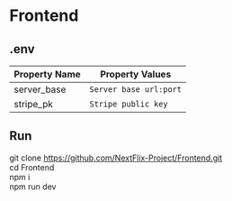 # Frontend

## .env
| Property Name                         | Property Values                           |
|---------------------------------------|-------------------------------------------|
| server_base                           | `Server base url:port`                    |
| stripe_pk                             | `Stripe public key`                       |
## Run
git clone https://github.com/NextFlix-Project/Frontend.git <br>
cd Frontend <br>
npm i <br>
npm run dev <br>